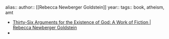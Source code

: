 alias::
author:: [[Rebecca Newberger Goldstein]]
year::
tags:: book, atheism, amt

- [Thirty-Six Arguments for the Existence of God: A Work of Fiction | Rebecca Newberger Goldstein](https://www.rebeccagoldstein.com/publications/thirty-six-arguments-existence-god-work-fiction)
-
